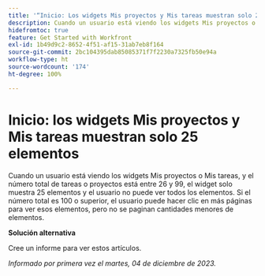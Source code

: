 ```yaml
---
title: '“Inicio: Los widgets Mis proyectos y Mis tareas muestran solo 25 elementos”'
description: Cuando un usuario está viendo los widgets Mis proyectos o Mis tareas, y el número total de tareas o proyectos está entre 26 y 99, el widget solo muestra 25 elementos y el usuario no puede ver todos los elementos. Si el número total es 100 o superior, el usuario puede hacer clic en más páginas para ver esos elementos, pero no se paginan cantidades menores de elementos.
hidefromtoc: true
feature: Get Started with Workfront
exl-id: 1b49d9c2-8652-4f51-af15-31ab7eb8f164
source-git-commit: 2bc104395dab85085371f7f2230a7325fb50e94a
workflow-type: ht
source-wordcount: '174'
ht-degree: 100%

---
```


# Inicio: los widgets Mis proyectos y Mis tareas muestran solo 25 elementos

Cuando un usuario está viendo los widgets Mis proyectos o Mis tareas, y el número total de tareas o proyectos está entre 26 y 99, el widget solo muestra 25 elementos y el usuario no puede ver todos los elementos. Si el número total es 100 o superior, el usuario puede hacer clic en más páginas para ver esos elementos, pero no se paginan cantidades menores de elementos.

**Solución alternativa**

Cree un informe para ver estos artículos.

_Informado por primera vez el martes, 04 de diciembre de 2023._
